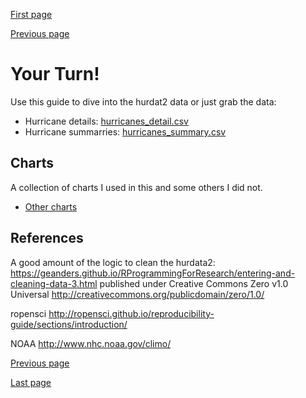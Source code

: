[First page](1st.md)

[Previous page](7th.md)

# Your Turn!

Use this guide to dive into the hurdat2 data or just grab the data:
- Hurricane details: [hurricanes_detail.csv](data/hurricanes_detail.csv)
- Hurricane summarries: [hurricanes_summary.csv](data/hurricanes_summary.csv)

## Charts
A collection of charts I used in this and some others I did not.
- [Other charts](charts/)


## References
A good amount of the logic to clean the hurdata2: https://geanders.github.io/RProgrammingForResearch/entering-and-cleaning-data-3.html published under Creative Commons Zero v1.0 Universal <http://creativecommons.org/publicdomain/zero/1.0/>

ropensci http://ropensci.github.io/reproducibility-guide/sections/introduction/

NOAA http://www.nhc.noaa.gov/climo/

[Previous page](7th.md)

[Last page](last.md)
